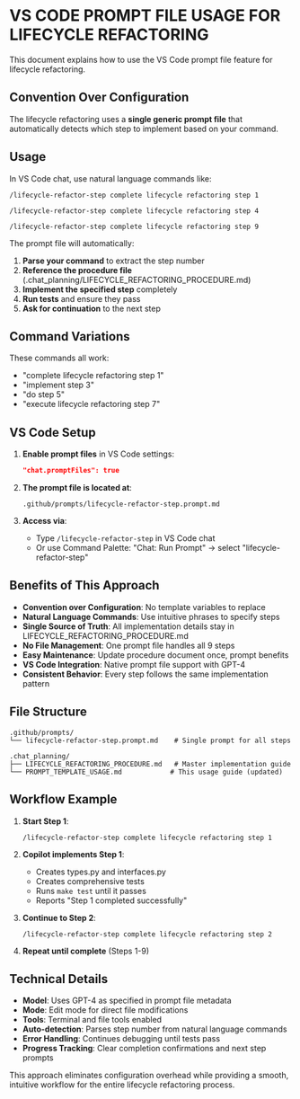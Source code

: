 # VS CODE PROMPT FILE USAGE FOR LIFECYCLE REFACTORING

This document explains how to use the VS Code prompt file feature for lifecycle refactoring.

## Convention Over Configuration

The lifecycle refactoring uses a **single generic prompt file** that automatically detects which step to implement based on your command.

## Usage

In VS Code chat, use natural language commands like:

```
/lifecycle-refactor-step complete lifecycle refactoring step 1
```

```
/lifecycle-refactor-step complete lifecycle refactoring step 4
```

```
/lifecycle-refactor-step complete lifecycle refactoring step 9
```

The prompt file will automatically:
1. **Parse your command** to extract the step number
2. **Reference the procedure file** (.chat_planning/LIFECYCLE_REFACTORING_PROCEDURE.md)
3. **Implement the specified step** completely
4. **Run tests** and ensure they pass
5. **Ask for continuation** to the next step

## Command Variations

These commands all work:
- "complete lifecycle refactoring step 1"
- "implement step 3"
- "do step 5"
- "execute lifecycle refactoring step 7"

## VS Code Setup

1. **Enable prompt files** in VS Code settings:
   ```json
   "chat.promptFiles": true
   ```

2. **The prompt file is located at**:
   ```
   .github/prompts/lifecycle-refactor-step.prompt.md
   ```

3. **Access via**:
   - Type `/lifecycle-refactor-step` in VS Code chat
   - Or use Command Palette: "Chat: Run Prompt" → select "lifecycle-refactor-step"

## Benefits of This Approach

- **Convention over Configuration**: No template variables to replace
- **Natural Language Commands**: Use intuitive phrases to specify steps
- **Single Source of Truth**: All implementation details stay in LIFECYCLE_REFACTORING_PROCEDURE.md
- **No File Management**: One prompt file handles all 9 steps
- **Easy Maintenance**: Update procedure document once, prompt benefits
- **VS Code Integration**: Native prompt file support with GPT-4
- **Consistent Behavior**: Every step follows the same implementation pattern

## File Structure

```
.github/prompts/
└── lifecycle-refactor-step.prompt.md    # Single prompt for all steps

.chat_planning/
├── LIFECYCLE_REFACTORING_PROCEDURE.md   # Master implementation guide
└── PROMPT_TEMPLATE_USAGE.md            # This usage guide (updated)
```

## Workflow Example

1. **Start Step 1**:
   ```
   /lifecycle-refactor-step complete lifecycle refactoring step 1
   ```

2. **Copilot implements Step 1**:
   - Creates types.py and interfaces.py
   - Creates comprehensive tests
   - Runs `make test` until it passes
   - Reports "Step 1 completed successfully"

3. **Continue to Step 2**:
   ```
   /lifecycle-refactor-step complete lifecycle refactoring step 2
   ```

4. **Repeat until complete** (Steps 1-9)

## Technical Details

- **Model**: Uses GPT-4 as specified in prompt file metadata
- **Mode**: Edit mode for direct file modifications
- **Tools**: Terminal and file tools enabled
- **Auto-detection**: Parses step number from natural language commands
- **Error Handling**: Continues debugging until tests pass
- **Progress Tracking**: Clear completion confirmations and next step prompts

This approach eliminates configuration overhead while providing a smooth, intuitive workflow for the entire lifecycle refactoring process.
